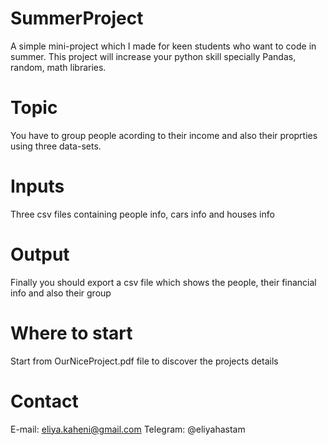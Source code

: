 # SummerProject
A simple mini-project which I made for keen students who want to code in summer. This project will increase your python skill specially  Pandas, random, math libraries.
# Topic
You have to group people acording to their income and also their proprties using three data-sets.
# Inputs
Three csv files containing people info, cars info and houses info
# Output
Finally you should export a csv file which shows the people, their financial info and also their group
# Where to start
Start from OurNiceProject.pdf file to discover the projects details
# Contact
E-mail: eliya.kaheni@gmail.com
Telegram: @eliyahastam
